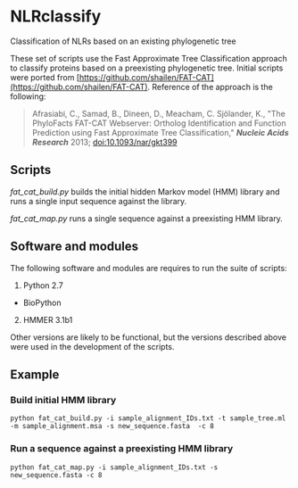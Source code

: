 # NLRclassify
Classification of NLRs based on an existing phylogenetic tree

These set of scripts use the Fast Approximate Tree Classification approach to classify proteins based on a preexisting phylogenetic tree. Initial scripts were ported from [https://github.com/shailen/FAT-CAT](https://github.com/shailen/FAT-CAT). Reference of the approach is the following:
> Afrasiabi, C., Samad, B., Dineen, D., Meacham, C. Sjölander, K., "The PhyloFacts FAT-CAT Webserver: Ortholog Identification and Function Prediction using Fast Approximate Tree Classification," ***Nucleic Acids Research*** 2013; [doi:10.1093/nar/gkt399](https://doi.org/10.1093/nar/gkt399)

## Scripts
*fat_cat_build.py* builds the initial hidden Markov model (HMM) library and runs a single input sequence against the library.

*fat_cat_map.py* runs a single sequence against a preexisting HMM library.

## Software and modules
The following software and modules are requires to run the suite of scripts:

1. Python 2.7
  * BioPython
2. HMMER 3.1b1

Other versions are likely to be functional, but the versions described above were used in the development of the scripts.

## Example
### Build initial HMM library
```
python fat_cat_build.py -i sample_alignment_IDs.txt -t sample_tree.ml -m sample_alignment.msa -s new_sequence.fasta  -c 8
```

### Run a sequence against a preexisting HMM library
```
python fat_cat_map.py -i sample_alignment_IDs.txt -s new_sequence.fasta -c 8
```
